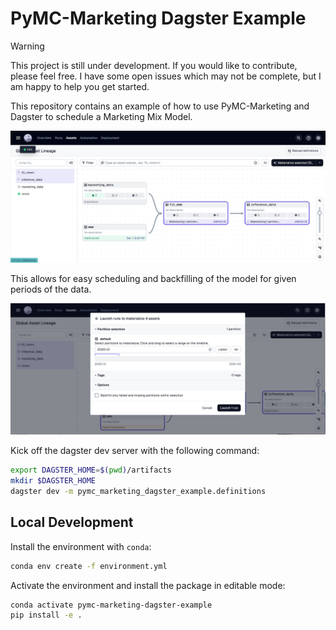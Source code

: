 # PyMC-Marketing Dagster Example

> [!WARNING]
>
> This project is still under development. If you would like to contribute,
> please feel free. I have some open issues which may not be complete, but I am
> happy to help you get started.

This repository contains an example of how to use PyMC-Marketing and Dagster to
schedule a Marketing Mix Model.

![Backfill](./images/scheduled-backfill.png)

This allows for easy scheduling and backfilling of the model for given periods
of the data.

![Backfill](./images/launch-backfill.png)

Kick off the dagster dev server with the following command:

```bash
export DAGSTER_HOME=$(pwd)/artifacts
mkdir $DAGSTER_HOME
dagster dev -m pymc_marketing_dagster_example.definitions
```

## Local Development

Install the environment with `conda`:

```bash
conda env create -f environment.yml
```

Activate the environment and install the package in editable mode:

```bash
conda activate pymc-marketing-dagster-example
pip install -e .
```
